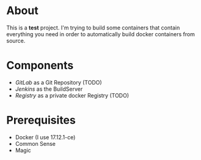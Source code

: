 # About 

This is a **test** project. I'm trying to build some containers that contain everything you need in order to automatically build docker containers from source.

# Components
- *GitLab* as a Git Repository (TODO)
- *Jenkins* as the BuildServer
- *Registry* as a private docker Registry (TODO)

# Prerequisites
- Docker (I use 17.12.1-ce)
- Common Sense
- Magic
